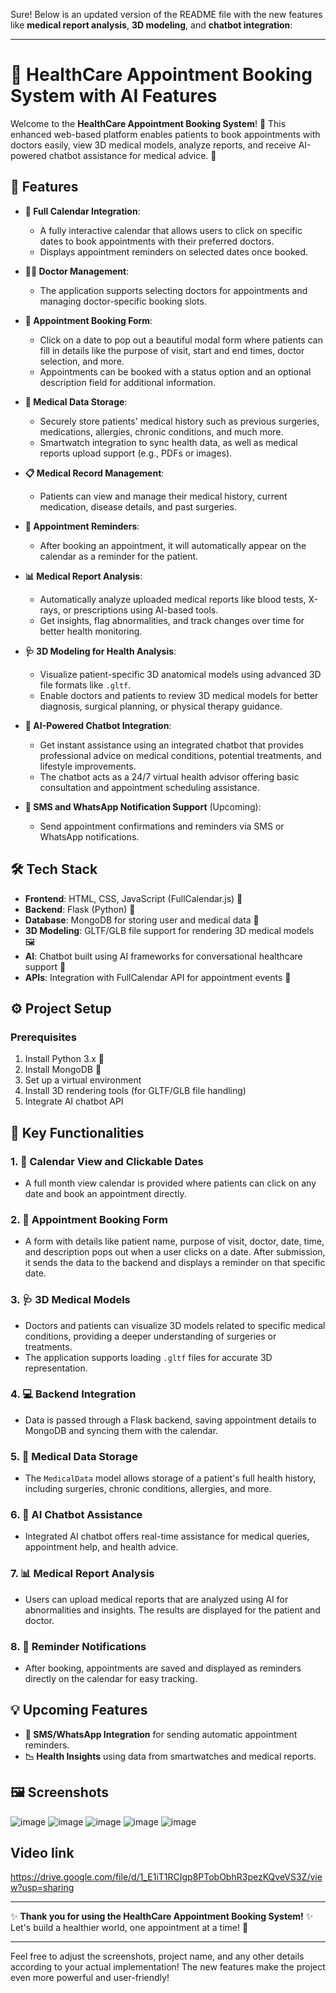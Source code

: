 Sure! Below is an updated version of the README file with the new features like **medical report analysis**, **3D modeling**, and **chatbot integration**:

---

# 🏥 HealthCare Appointment Booking System with AI Features

Welcome to the **HealthCare Appointment Booking System**! 🚀 This enhanced web-based platform enables patients to book appointments with doctors easily, view 3D medical models, analyze reports, and receive AI-powered chatbot assistance for medical advice. 🎯

## 🌟 Features

- **📅 Full Calendar Integration**: 
  - A fully interactive calendar that allows users to click on specific dates to book appointments with their preferred doctors.
  - Displays appointment reminders on selected dates once booked.

- **👨‍⚕️ Doctor Management**:
  - The application supports selecting doctors for appointments and managing doctor-specific booking slots.

- **📝 Appointment Booking Form**:
  - Click on a date to pop out a beautiful modal form where patients can fill in details like the purpose of visit, start and end times, doctor selection, and more.
  - Appointments can be booked with a status option and an optional description field for additional information.

- **💾 Medical Data Storage**:
  - Securely store patients' medical history such as previous surgeries, medications, allergies, chronic conditions, and much more.
  - Smartwatch integration to sync health data, as well as medical reports upload support (e.g., PDFs or images).

- **📋 Medical Record Management**:
  - Patients can view and manage their medical history, current medication, disease details, and past surgeries.

- **🔔 Appointment Reminders**:
  - After booking an appointment, it will automatically appear on the calendar as a reminder for the patient.

- **📊 Medical Report Analysis**:
  - Automatically analyze uploaded medical reports like blood tests, X-rays, or prescriptions using AI-based tools.
  - Get insights, flag abnormalities, and track changes over time for better health monitoring.

- **🩺 3D Modeling for Health Analysis**:
  - Visualize patient-specific 3D anatomical models using advanced 3D file formats like `.gltf`.
  - Enable doctors and patients to review 3D medical models for better diagnosis, surgical planning, or physical therapy guidance.

- **🤖 AI-Powered Chatbot Integration**:
  - Get instant assistance using an integrated chatbot that provides professional advice on medical conditions, potential treatments, and lifestyle improvements.
  - The chatbot acts as a 24/7 virtual health advisor offering basic consultation and appointment scheduling assistance.

- **📧 SMS and WhatsApp Notification Support** (Upcoming):
  - Send appointment confirmations and reminders via SMS or WhatsApp notifications.

## 🛠️ Tech Stack

- **Frontend**: HTML, CSS, JavaScript (FullCalendar.js) 📜
- **Backend**: Flask (Python) 🐍
- **Database**: MongoDB for storing user and medical data 📂
- **3D Modeling**: GLTF/GLB file support for rendering 3D medical models 🖼️
- **AI**: Chatbot built using AI frameworks for conversational healthcare support 🤖
- **APIs**: Integration with FullCalendar API for appointment events 🔗

## ⚙️ Project Setup

### Prerequisites

1. Install Python 3.x 🐍
2. Install MongoDB 💾
3. Set up a virtual environment
4. Install 3D rendering tools (for GLTF/GLB file handling)
5. Integrate AI chatbot API


## 🚀 Key Functionalities

### 1. 📅 Calendar View and Clickable Dates
   - A full month view calendar is provided where patients can click on any date and book an appointment directly.

### 2. 🧾 Appointment Booking Form
   - A form with details like patient name, purpose of visit, doctor, date, time, and description pops out when a user clicks on a date. After submission, it sends the data to the backend and displays a reminder on that specific date.

### 3. 🩺 3D Medical Models
   - Doctors and patients can visualize 3D models related to specific medical conditions, providing a deeper understanding of surgeries or treatments.
   - The application supports loading `.gltf` files for accurate 3D representation.

### 4. 💻 Backend Integration
   - Data is passed through a Flask backend, saving appointment details to MongoDB and syncing them with the calendar.

### 5. 💾 Medical Data Storage
   - The `MedicalData` model allows storage of a patient's full health history, including surgeries, chronic conditions, allergies, and more.

### 6. 🤖 AI Chatbot Assistance
   - Integrated AI chatbot offers real-time assistance for medical queries, appointment help, and health advice.

### 7. 📊 Medical Report Analysis
   - Users can upload medical reports that are analyzed using AI for abnormalities and insights. The results are displayed for the patient and doctor.

### 8. 🔔 Reminder Notifications
   - After booking, appointments are saved and displayed as reminders directly on the calendar for easy tracking.

## 💡 Upcoming Features

- **📲 SMS/WhatsApp Integration** for sending automatic appointment reminders.
- **📉 Health Insights** using data from smartwatches and medical reports.

## 🖼️ Screenshots
![image](https://github.com/user-attachments/assets/8b2ce1fa-83b2-4971-8d31-6b3f99bcea6b)
![image](https://github.com/user-attachments/assets/8ed300ef-a182-4ba1-9e37-8158f30fec69)
![image](https://github.com/user-attachments/assets/9a95000b-f603-4b01-a995-9b9f8a504b03)
![image](https://github.com/user-attachments/assets/11b594e9-1d81-400e-951b-e961d0a2cdb4)
![image](https://github.com/user-attachments/assets/3012e763-b3dc-4874-bec9-e3a1c6064993)



## Video link
https://drive.google.com/file/d/1_E1iT1RCIgp8PTobObhR3pezKQveVS3Z/view?usp=sharing



---

✨ **Thank you for using the HealthCare Appointment Booking System!** ✨  
Let's build a healthier world, one appointment at a time! 💙

---

Feel free to adjust the screenshots, project name, and any other details according to your actual implementation! The new features make the project even more powerful and user-friendly!
